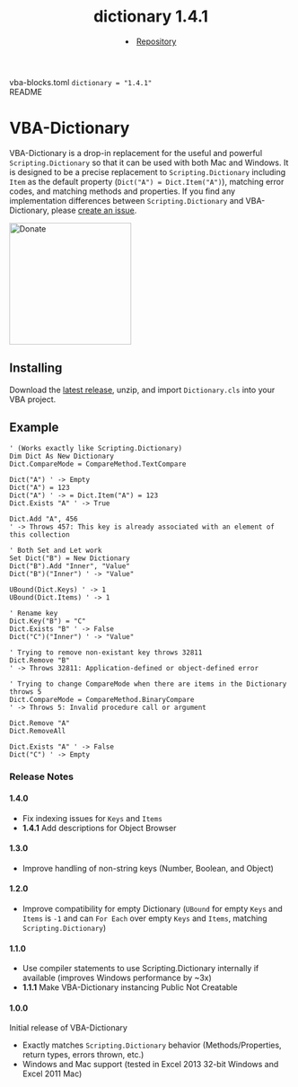 <header class="package-header">
  <h1>dictionary <span class="package-version">1.4.1</span></h1>
  <nav class="package-links">
    <li><a href="https://github.com/VBA-tools/VBA-Dictionary" target="_blank">Repository</a></li>
  </nav>
</header>

<div class="package-installation">
  <span>vba-blocks.toml</span>
  <code>dictionary = "1.4.1"</code>
</div>

<div class="package-readme" markdown="1">
<span class="package-detail">README</span>

# VBA-Dictionary

VBA-Dictionary is a drop-in replacement for the useful and powerful `Scripting.Dictionary` so that it can be used with both Mac and Windows. It is designed to be a precise replacement to `Scripting.Dictionary` including `Item` as the default property (`Dict("A") = Dict.Item("A")`), matching error codes, and matching methods and properties. If you find any implementation differences between `Scripting.Dictionary` and VBA-Dictionary, please [create an issue](https://github.com/timhall/VBA-Dictionary/issues/new).

<a href="https://www.patreon.com/timhall">
  <img src="https://timhall.github.io/assets/donate-patreon@2x.png" width="217" alt="Donate">
</a>

## Installing

Download the [latest release](https://github.com/VBA-tools/VBA-Dictionary/releases), unzip, and import `Dictionary.cls` into your VBA project.

## Example

```VB.net
' (Works exactly like Scripting.Dictionary)
Dim Dict As New Dictionary
Dict.CompareMode = CompareMethod.TextCompare

Dict("A") ' -> Empty
Dict("A") = 123
Dict("A") ' -> = Dict.Item("A") = 123
Dict.Exists "A" ' -> True

Dict.Add "A", 456
' -> Throws 457: This key is already associated with an element of this collection

' Both Set and Let work
Set Dict("B") = New Dictionary
Dict("B").Add "Inner", "Value"
Dict("B")("Inner") ' -> "Value"

UBound(Dict.Keys) ' -> 1
UBound(Dict.Items) ' -> 1

' Rename key
Dict.Key("B") = "C"
Dict.Exists "B" ' -> False
Dict("C")("Inner") ' -> "Value"

' Trying to remove non-existant key throws 32811
Dict.Remove "B"
' -> Throws 32811: Application-defined or object-defined error

' Trying to change CompareMode when there are items in the Dictionary throws 5
Dict.CompareMode = CompareMethod.BinaryCompare
' -> Throws 5: Invalid procedure call or argument

Dict.Remove "A"
Dict.RemoveAll

Dict.Exists "A" ' -> False
Dict("C") ' -> Empty
```

### Release Notes

#### 1.4.0

- Fix indexing issues for `Keys` and `Items`
- __1.4.1__ Add descriptions for Object Browser

#### 1.3.0

- Improve handling of non-string keys (Number, Boolean, and Object)

#### 1.2.0

- Improve compatibility for empty Dictionary (`UBound` for empty `Keys` and `Items` is `-1` and can `For Each` over empty `Keys` and `Items`, matching `Scripting.Dictionary`)

#### 1.1.0

- Use compiler statements to use Scripting.Dictionary internally if available (improves Windows performance by ~3x)
- __1.1.1__ Make VBA-Dictionary instancing Public Not Creatable

#### 1.0.0

Initial release of VBA-Dictionary

- Exactly matches `Scripting.Dictionary` behavior (Methods/Properties, return types, errors thrown, etc.)
- Windows and Mac support (tested in Excel 2013 32-bit Windows and Excel 2011 Mac)

</div>
